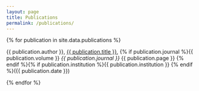 ```yaml
---
layout: page
title: Publications
permalink: /publications/
---
```


{% for publication in site.data.publications %}

{{ publication.author }}, <a href="{{ site.baseurl }}/assets/pdf/{{ publication.pdf }}.pdf" target="_blank">{{ publication.title }}</a>, {% if publication.journal %}{{ publication.volume }} _{{ publication.journal }}_ {{ publication.page }} {% endif %}{% if publication.institution %}{{ publication.institution }} {% endif %}({{ publication.date }})

{% endfor %}